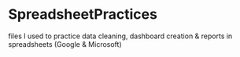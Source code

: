# SpreadsheetPractices
files I used to practice data cleaning, dashboard creation &amp; reports in spreadsheets (Google & Microsoft)
